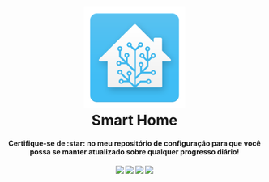 <h1 align="center">
  <a name="logo" href="https://github.com/aureliosaraiva/HomeAssistant-config">
    <img src="image/ha.png" alt="Smart Home" width="200"></a>
  <br>
  Smart Home
</h1>
<h4 align="center">Certifique-se de :star: no meu repositório de configuração para que você possa se manter atualizado sobre qualquer progresso diário!</h4>

<div align="center">
  <h4>
    <a href="https://travis-ci.com/aureliosaraiva/HomeAssistant-config"><img src="https://travis-ci.com/aureliosaraiva/HomeAssistant-config.svg?branch=main"/></a>
    <a href="https://github.com/aureliosaraiva/HomeAssistant-config"><img src="https://img.shields.io/github/stars/aureliosaraiva/HomeAssistant-config.svg?style=plasticr"/></a>
    <a href="https://github.com/aureliosaraiva/HomeAssistant-config/commits/master"><img src="https://img.shields.io/github/last-commit/aureliosaraiva/HomeAssistant-config.svg?style=plasticr"/></a>
        <a href="https://github.com/aureliosaraiva/HomeAssistant-config/commits/master"><img src="https://img.shields.io/github/commit-activity/y/aureliosaraiva/HomeAssistant-config.svg?style=plasticr"/></a>

  </h4>
</div>
